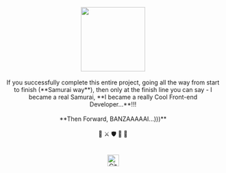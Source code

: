 
<div align="center"><img src="https://static.skaip.su/img/emoticons/180x180/f6fcff/ninja.gif" height="150" width="150"></div>
<br>

<div  align="center">If you successfully complete this entire project, going all the way from start to finish (**Samurai way**), then only at the finish line you can say - I became a real Samurai, **I became a really Cool Front-end Developer...**!!! 
<br>
<br>
**Then Forward, BANZAAAAAI...)))** 
<br>
<br>
👊 ⚔ 🛡 🏹 🙏</div>
<br>
<br>
<div  align="center"><img alt="GitHub commit activity" src="https://img.shields.io/github/commit-activity/y/tamga05/Samurai-Way_React?style=flat-square" height="27"></div>
